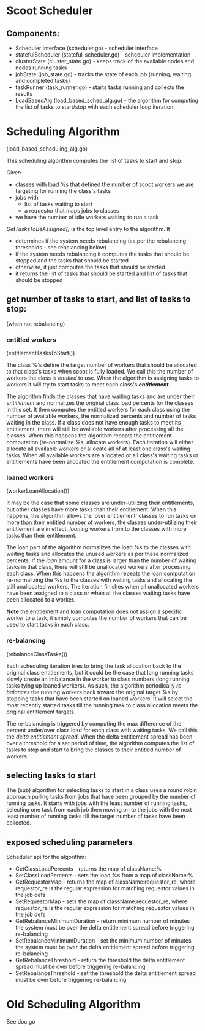 # Scoot Scheduler
## Components:
- Scheduler interface (scheduler.go) - scheduler interface
- statefulScheduler (stateful_scheduler.go) - scheduler implementation
- clusterState (cluster_state.go) - keeps track of the available nodes and nodes running tasks
- jobState (job_state.go) - tracks the state of each job (running, waiting and completed tasks)
- taskRunner (task_runner.go) - starts tasks running and collects the results
- LoadBasedAlg (load_based_sched_alg.go) - the algorithm for computing the list of tasks to start/stop with
each scheduler loop iteration.

# Scheduling Algorithm
(load_based_scheduling_alg.go)

This scheduling algorithm computes the list of tasks to start and stop:

_Given_
- classes with load %s that defined the number of scoot workers we are targeting for running the class's tasks
- jobs with
    - list of tasks waiting to start
    - a requestor that maps jobs to classes
-  we have the number of idle workers waiting to run a task

_GetTasksToBeAssigned()_ is the top level entry to the algorithm. It
- determines if the system needs rebalancing (as per the rebalancing thresholds - see rebalancing below)
- if the system needs rebalancing it computes the tasks that should be stopped and the tasks that should be started
- otherwise, it just computes the tasks that should be started
- it returns the list of tasks that should be started and list of tasks that should be stopped

## get number of tasks to start, and list of tasks to stop:
(when not rebalancing)
### **entitled workers**
(entitlementTasksToStart())

The class %'s define the target number of workers that should be allocated to that class's tasks when scoot is fully
loaded.  We call this the number of workers the class is _entitled_ to use.
When the algorithm is assigning tasks to workers it will try to start tasks to meet each class's **_entitlement_**.

The algorithm finds the classes that have waiting tasks and are under their _entitlement_ and normalizes the 
original class load percents for the classes in this set.  It then computes the entitled workers for each class
using the number of available workers, the normalized percents and number of tasks waiting in the class.  If a
class does not have enough tasks to meet its entitlement, there will still be available workers after 
processing all the classes.  When this happens the algorithm repeats the entitlement computation (re-normalize 
%s, allocate workers). Each iteration will either allocate all available workers or allocate all of at least 
one class's waiting tasks. When all available workers are allocated or all class's waiting tasks or entitlements 
have been allocated the entitlement computation is complete.    

### **loaned workers**
(workerLoanAllocation())

It may be the case that some classes are under-utilizing their entitlements, but other classes have more tasks than
their entitlement.  When this happens, the algorithm allows the 'over entitlement' classes to run tasks on more than
their entitled number of workers, the classes under-utilizing their entitlement are,in effect, _loaning_ workers from
to the classes with more tasks than their entitlement.

The loan part of the algorithm normalizes the load %s to the classes with waiting tasks and allocates the unused workers 
as per these normalized percents.  If the _loan_ amount for a class is larger than the number of waiting tasks in that class,
there will still be unallocated workers after processing each class.  When this happens the algorithm repeats the loan
computation re-normalizing the %s to the classes with waiting tasks and allocating the still unallocated workers.  The
iteration finishes when all unallocated workers have been assigned to a class or when all the classes waiting tasks
have been allocated to a worker.

**Note** the entitlement and loan computation does not assign a specific worker to a task, it simply computes the number of
workers that can be used to start tasks in each class.

### **re-balancing**
(rebalanceClassTasks())

Each scheduling iteration tries to bring the task allocation back to the original class
entitlements, but it could be the case that long running tasks slowly create
an imbalance in the worker to class numbers (long running tasks tying up loaned workers).
As such, the algorithm periodically _re-balances_ the running workers back toward the original target
%s by stopping tasks that have been started on loaned workers.  It will select the most recently started
tasks till the running task to class allocation meets the original entitlement targets.

The re-balancing is triggered by computing the max difference of the percent under/over class load for each 
class with waiting tasks. We call this the _delta entitlement spread_. When the delta entitlement spread has
been over a threshold for a set period of time, the algorithm computes the list of tasks to stop and start 
to bring the classes to their entitled number of workers.

## selecting tasks to start
The (sub) algorithm for selecting tasks to start in a class uses a round robin approach pulling tasks from jobs that
have been grouped by the number of running tasks.  It starts with jobs with the least number of running tasks, selecting
one task from each job then moving on to the jobs with the next least number of running tasks till the target number of
tasks have been collected.

## exposed scheduling parameters
Scheduler api for the algorithm:
- GetClassLoadPercents - returns the map of className:%
- SetClassLoadPercents - sets the load %s from a map of className:%
- GetRequestorMap - returns the map of className:requestor_re, where requestor_re is the regular
expression for matching requestor values in the job defs
- SetRequestorMap - sets the map of className:requestor_re, where requestor_re is the regular
expression for matching requestor values in the job defs
- GetRebalanceMinimumDuration - return minimum number of minutes the system must be over
the delta entitlement spread before triggering re-balancing
- SetRebalanceMinimumDuration - set the minimum number of minutes the system must be over
the delta entitlement spread before triggering re-balancing
- GetRebalanceThreshold - return the threshold the delta entitlement spread must be over before triggering
re-balancing
- SetRebalanceThreshold - set the threshold the delta entitlement spread must be over before triggering
re-balancing

# Old Scheduling Algorithm
See doc.go